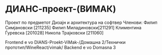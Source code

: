 # ДИАНС-проект-(ВИМАК)
Проект по предметот Дизајн и архитектура на софтвер
Членови: Филип Симјановски [211235]
Филип Миладиновски[211291]
Климентина Ѓуревска [201028]
Никола Трајковски [211060]

Frontend e vo DIANS-Proekt-ViMak-/Домашна 2/Технички прототип/WineReact/vimak/
Backend e vo Domasna 3
